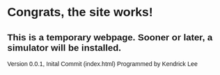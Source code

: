 <head>
    <font face="arial">
        <h1>Congrats, the site works!</h1>
        <h2>This is a temporary webpage. Sooner or later, a simulator will be installed.</h2>
        <p>Version 0.0.1, Inital Commit (index.html) Programmed by Kendrick Lee</p>
    </font>
</head>
